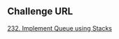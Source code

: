 ## Challenge URL 
[232. Implement Queue using Stacks](https://leetcode.com/problems/implement-queue-using-stacks/description/)
